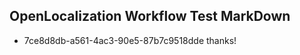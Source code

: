 ## OpenLocalization Workflow Test MarkDown
* 7ce8d8db-a561-4ac3-90e5-87b7c9518dde thanks!

<!--HONumber=Jul16_HO2-->


